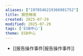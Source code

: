 ```yaml
---
aliases: ["1970546219366901752"]
title: 报告触发
created: 2025-07-29
modified: 2025-07-29
tags: ['ESB中心']
theme: ESB中心
---
```


- [[报告操作事件|报告操作事件]]